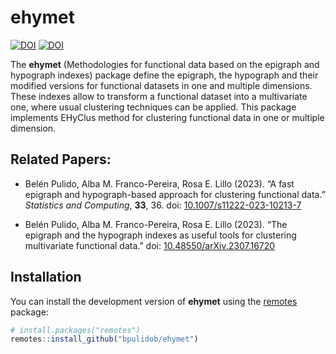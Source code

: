# ehymet

<!-- badges: start -->
[![DOI](https://img.shields.io/badge/doi-10.1007%2Fs11222--023--10213--7-informational.svg)](https://link.springer.com/article/10.1007/s11222-023-10213-7)
[![DOI](https://img.shields.io/badge/doi-10.48550%2FarXiv.2307.16720-%23B31B1B.svg)](https://arxiv.org/abs/2307.16720)
<!-- badges: end -->

The **ehymet** (Methodologies for functional data based on the epigraph
and hypograph indexes) package define the epigraph, the hypograph and
their modified versions for functional datasets in one and multiple
dimensions. These indexes allow to transform a functional dataset into a
multivariate one, where usual clustering techniques can be applied. This
package implements EHyClus method for clustering functional data in one
or multiple dimension.

## Related Papers:

- Belén Pulido, Alba M. Franco-Pereira, Rosa E. Lillo (2023). “A fast
  epigraph and hypograph-based approach for clustering functional data.”
  *Statistics and Computing*, **33**, 36. doi:
  [10.1007/s11222-023-10213-7](https://doi.org/10.1007/s11222-023-10213-7)

- Belén Pulido, Alba M. Franco-Pereira, Rosa E. Lillo (2023). “The
  epigraph and the hypograph indexes as useful tools for clustering
  multivariate functional data.” doi:
  [10.48550/arXiv.2307.16720](https://doi.org/10.48550/arXiv.2307.16720)

## Installation

You can install the development version of **ehymet** using the
[remotes](https://cran.r-project.org/web/packages/remotes/index.html) package:

```r
# install.packages("remotes")
remotes::install_github("bpulidob/ehymet")
```
